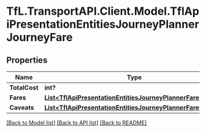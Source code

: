 # TfL.TransportAPI.Client.Model.TflApiPresentationEntitiesJourneyPlannerJourneyFare
## Properties

Name | Type | Description | Notes
------------ | ------------- | ------------- | -------------
**TotalCost** | **int?** |  | [optional] 
**Fares** | [**List&lt;TflApiPresentationEntitiesJourneyPlannerFare&gt;**](TflApiPresentationEntitiesJourneyPlannerFare.md) |  | [optional] 
**Caveats** | [**List&lt;TflApiPresentationEntitiesJourneyPlannerFareCaveat&gt;**](TflApiPresentationEntitiesJourneyPlannerFareCaveat.md) |  | [optional] 

[[Back to Model list]](../../TfL.TransportAPI.Client/docs/README.md#documentation-for-models) [[Back to API list]](../../TfL.TransportAPI.Client/docs/README.md#documentation-for-api-endpoints) [[Back to README]](../../TfL.TransportAPI.Client/docs/README.md)

